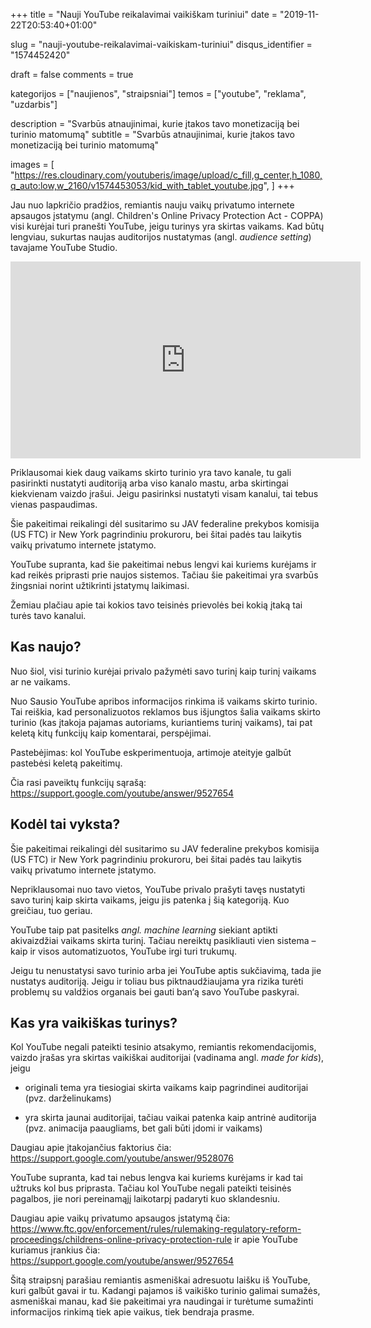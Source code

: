 +++
title 				= "Nauji YouTube reikalavimai vaikiškam turiniui"
date 				= "2019-11-22T20:53:40+01:00"

slug                = "nauji-youtube-reikalavimai-vaikiskam-turiniui"
disqus_identifier   = "1574452420"

draft				= false
comments 			= true

kategorijos         = ["naujienos", "straipsniai"]
temos      	        = ["youtube", "reklama", "uzdarbis"]

description			= "Svarbūs atnaujinimai, kurie įtakos tavo monetizaciją bei turinio matomumą"
subtitle 			= "Svarbūs atnaujinimai, kurie įtakos tavo monetizaciją bei turinio matomumą"

images              = [
    "https://res.cloudinary.com/youtuberis/image/upload/c_fill,g_center,h_1080,q_auto:low,w_2160/v1574453053/kid_with_tablet_youtube.jpg",
]
+++

Jau nuo lapkričio pradžios, remiantis nauju vaikų privatumo internete apsaugos
įstatymu (angl. Children's Online Privacy Protection Act - COPPA) visi kurėjai
turi pranešti YouTube, jeigu turinys yra skirtas vaikams. Kad būtų lengviau,
sukurtas naujas auditorijos nustatymas (angl. *audience setting*) tavajame YouTube
Studio.

<iframe width="560" height="315" src="https://www.youtube-nocookie.com/embed/-JzXiSkoFKw" frameborder="0" allow="accelerometer; autoplay; encrypted-media; gyroscope; picture-in-picture" allowfullscreen></iframe>

Priklausomai kiek daug vaikams skirto turinio yra tavo kanale, tu gali
pasirinkti nustatyti auditoriją arba viso kanalo mastu, arba skirtingai
kiekvienam vaizdo įrašui. Jeigu pasirinksi nustatyti visam kanalui, tai tebus
vienas paspaudimas.

Šie pakeitimai reikalingi dėl susitarimo su JAV federaline prekybos komisija (US
FTC) ir New York pagrindiniu prokuroru, bei šitai padės tau laikytis vaikų
privatumo internete įstatymo.

YouTube supranta, kad šie pakeitimai nebus lengvi kai kuriems kurėjams ir kad
reikės priprasti prie naujos sistemos. Tačiau šie pakeitimai yra svarbūs
žingsniai norint užtikrinti įstatymų laikimasi.

Žemiau plačiau apie tai kokios tavo teisinės prievolės bei kokią įtaką tai turės
tavo kanalui. 

## Kas naujo?

Nuo šiol, visi turinio kurėjai privalo pažymėti savo turinį kaip turinį vaikams
ar ne vaikams.

Nuo Sausio YouTube apribos informacijos rinkima iš vaikams skirto turinio. Tai
reiškia, kad personalizuotos reklamos bus išjungtos šalia vaikams skirto turinio
(kas įtakoja pajamas autoriams, kuriantiems turinį vaikams), tai pat keletą kitų
funkcijų kaip komentarai, perspėjimai.

Pastebėjimas: kol YouTube eskperimentuoja, artimoje ateityje galbūt pastebėsi
keletą pakeitimų.

Čia rasi paveiktų funkcijų sąrašą:
https://support.google.com/youtube/answer/9527654

## Kodėl tai vyksta?

Šie pakeitimai reikalingi dėl susitarimo su JAV federaline prekybos komisija (US
FTC) ir New York pagrindiniu prokuroru, bei šitai padės tau laikytis vaikų
privatumo internete įstatymo.

Nepriklausomai nuo tavo vietos, YouTube privalo prašyti tavęs nustatyti savo
turinį kaip skirta vaikams, jeigu jis patenka į šią kategoriją. Kuo greičiau,
tuo geriau.

YouTube taip pat pasitelks *angl. machine learning* siekiant aptikti
akivaizdžiai vaikams skirta turinį. Tačiau nereiktų pasikliauti vien sistema –
kaip ir visos automatizuotos, YouTube irgi turi trukumų.

Jeigu tu nenustatysi savo turinio arba jei YouTube aptis sukčiavimą, tada jie
nustatys auditoriją. Jeigu ir toliau bus piktnaudžiaujama yra rizika turėti
problemų su valdžios organais bei gauti ban‘ą savo YouTube paskyrai.

## Kas yra vaikiškas turinys?

Kol YouTube negali pateikti tesinio atsakymo, remiantis rekomendacijomis, vaizdo
įrašas yra skirtas vaikiškai auditorijai (vadinama angl. *made for kids*), jeigu

-   originali tema yra tiesiogiai skirta vaikams kaip pagrindinei auditorijai
    (pvz. darželinukams)

-   yra skirta jaunai auditorijai, tačiau vaikai patenka kaip antrinė auditorija
    (pvz. animacija paaugliams, bet gali būti įdomi ir vaikams)

Daugiau apie įtakojančius faktorius čia:
<https://support.google.com/youtube/answer/9528076>

YouTube supranta, kad tai nebus lengva kai kuriems kurėjams ir kad tai užtruks
kol bus priprasta. Tačiau kol YouTube negali pateikti teisinės pagalbos, jie
nori pereinamąjį laikotarpį padaryti kuo sklandesniu.

Daugiau apie vaikų privatumo apsaugos įstatymą čia:
<https://www.ftc.gov/enforcement/rules/rulemaking-regulatory-reform-proceedings/childrens-online-privacy-protection-rule>
ir apie YouTube kuriamus įrankius čia:
<https://support.google.com/youtube/answer/9527654>

Šitą straipsnį parašiau remiantis asmeniškai adresuotu laišku iš YouTube, kuri galbūt gavai ir tu. Kadangi pajamos iš vaikiško turinio galimai sumažės, asmeniškai manau, kad šie pakeitimai yra naudingai ir turėtume sumažinti informacijos rinkimą tiek apie vaikus, tiek bendraja prasme. 